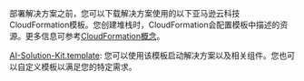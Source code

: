 部署解决方案之前，您可以下载解决方案使用的以下亚马逊云科技CloudFormation模板。您创建堆栈时，CloudFormation会配置模板中描述的资源。更多信息可参考[CloudFormation概念](https://docs.aws.amazon.com/zh_cn/zh_cn/AWSCloudFormation/latest/UserGuide/cfn-whatis-concepts.html)。

[AI-Solution-Kit.template](https://aws-gcr-solutions.s3.cn-north-1.amazonaws.com.cn/Aws-gcr-ai-solution-kit/v1.3.0/AI-Solution-Kit.template): 您可以使用该模板启动解决方案以及相关组件。您也可以自定义模板以满足您的特定需求。